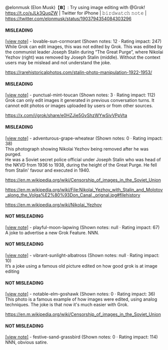 @elonmusk (Elon Musk)【𝗕】: Try using image editing with @Grok! https://t.co/sJLk3QuqZW | Twitter for iPhone | 𝚋𝚒𝚛𝚍𝚠𝚊𝚝𝚌𝚑 𝚗𝚘𝚝𝚎 | https://twitter.com/elonmusk/status/1903794354084303296

#### MISLEADING

[[view note]](https://x.com/i/birdwatch/n/1903846649283358838) - lovable-sun-cormorant (Shown notes: 12 · Rating impact: 247)\
While Grok can edit images, this was not edited by Grok. This was edited by the communist leader Joseph Stalin during “The Great Purge”, where Nikolai Yezhov (right) was removed by Joseph Stalin (middle). Without the context users may be mislead and not understand the joke. 

https://rarehistoricalphotos.com/stalin-photo-manipulation-1922-1953/

#### MISLEADING

[[view note]](https://x.com/i/birdwatch/n/1903828443046760469) - punctual-mint-toucan (Shown notes: 3 · Rating impact: 112)\
Grok can only edit images it generated in previous conversation turns. It cannot edit photos or images uploaded by users or from other sources.

https://x.com/i/grok/share/e0HZJie5GvShzWYwSivVPpVta

#### MISLEADING

[[view note]](https://x.com/i/birdwatch/n/1903817067960127518) - adventurous-grape-wheatear (Shown notes: 0 · Rating impact: 38)\
This photograph showing Nikolai Yezhov being removed after he was purged.  
 He was a Soviet secret police official under Joseph Stalin who was head of the NKVD from 1936 to 1938, during the height of the Great Purge. He fell from Stalin' favour and executed in 1940.

https://en.m.wikipedia.org/wiki/Censorship_of_images_in_the_Soviet_Union

https://en.m.wikipedia.org/wiki/File:Nikolai_Yezhov_with_Stalin_and_Molotov_along_the_Volga%E2%80%93Don_Canal,_orignal.jpg#filehistory

https://en.m.wikipedia.org/wiki/Nikolai_Yezhov

#### NOT MISLEADING

[[view note]](https://x.com/i/birdwatch/n/1903849408183120017) - playful-moon-lapwing (Shown notes: null · Rating impact: 67)\
A joke to advertise a new Grok Feature. NNN.

#### NOT MISLEADING

[[view note]](https://x.com/i/birdwatch/n/1903836865951650266) - vibrant-sunlight-albatross (Shown notes: null · Rating impact: 10)\
It’s a joke using a famous old picture edited on how good grok is at image editing

#### NOT MISLEADING

[[view note]](https://x.com/i/birdwatch/n/1903828877937619085) - notable-elm-goshawk (Shown notes: 0 · Rating impact: 36)\
This photo is a famous example of how images were edited, using analog techniques. The joke is that now it's much easier with Grok.

https://en.m.wikipedia.org/wiki/Censorship_of_images_in_the_Soviet_Union

#### NOT MISLEADING

[[view note]](https://x.com/i/birdwatch/n/1903818524339892353) - festive-sand-grassbird (Shown notes: 0 · Rating impact: 114)\
NNN, obvious satire.
